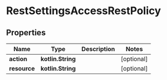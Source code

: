 
# RestSettingsAccessRestPolicy

## Properties
| Name | Type | Description | Notes |
| ------------ | ------------- | ------------- | ------------- |
| **action** | **kotlin.String** |  |  [optional] |
| **resource** | **kotlin.String** |  |  [optional] |
